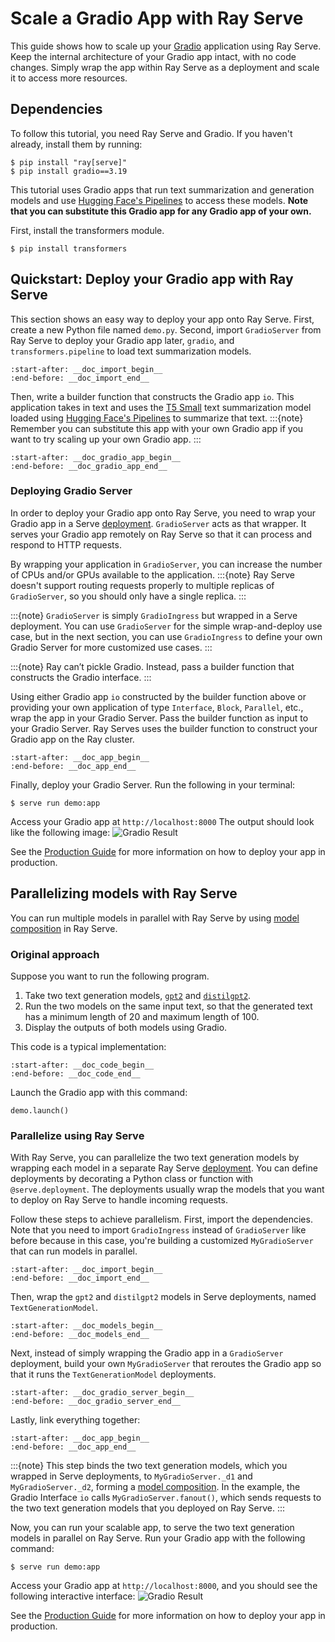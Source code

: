 # Scale a Gradio App with Ray Serve

This guide shows how to scale up your [Gradio](https://gradio.app/) application using Ray Serve. Keep the internal architecture of your Gradio app intact, with no code changes. Simply wrap the app within Ray Serve as a deployment and scale it to access more resources.
## Dependencies

To follow this tutorial, you need Ray Serve and Gradio. If you haven't already, install them by running:
```console
$ pip install "ray[serve]"
$ pip install gradio==3.19
```
This tutorial uses Gradio apps that run text summarization and generation models and use [Hugging Face's Pipelines](https://huggingface.co/docs/transformers/main_classes/pipelines) to access these models. **Note that you can substitute this Gradio app for any Gradio app of your own.**

First, install the transformers module.
```console
$ pip install transformers
```

## Quickstart: Deploy your Gradio app with Ray Serve

This section shows an easy way to deploy your app onto Ray Serve. First, create a new Python file named `demo.py`. Second, import `GradioServer` from Ray Serve to deploy your Gradio app later, `gradio`, and `transformers.pipeline` to load text summarization models.
```{literalinclude} ../doc_code/gradio-integration.py
:start-after: __doc_import_begin__
:end-before: __doc_import_end__
```

Then, write a builder function that constructs the Gradio app `io`. This application takes in text and uses the [T5 Small](https://huggingface.co/t5-small) text summarization model loaded using [Hugging Face's Pipelines](https://huggingface.co/docs/transformers/main_classes/pipelines) to summarize that text.
:::{note} 
Remember you can substitute this app with your own Gradio app if you want to try scaling up your own Gradio app.
:::
```{literalinclude} ../doc_code/gradio-integration.py
:start-after: __doc_gradio_app_begin__
:end-before: __doc_gradio_app_end__
```

### Deploying Gradio Server
In order to deploy your Gradio app onto Ray Serve, you need to wrap your Gradio app in a Serve [deployment](serve-key-concepts-deployment). `GradioServer` acts as that wrapper. It serves your Gradio app remotely on Ray Serve so that it can process and respond to HTTP requests. 

By wrapping your application in `GradioServer`, you can increase the number of CPUs and/or GPUs available to the application.
:::{note}
Ray Serve doesn't support routing requests properly to multiple replicas of `GradioServer`, so you should only have a single replica.
:::

:::{note} 
`GradioServer` is simply `GradioIngress` but wrapped in a Serve deployment. You can use `GradioServer` for the simple wrap-and-deploy use case, but in the next section, you can use `GradioIngress` to define your own Gradio Server for more customized use cases.
:::

:::{note} 
Ray can’t pickle Gradio. Instead, pass a builder function that constructs the Gradio interface.
:::

Using either Gradio app `io` constructed by the builder function above or providing your own application of type `Interface`, `Block`, `Parallel`, etc., wrap the app in your Gradio Server. Pass the builder function as input to your Gradio Server. Ray Serves uses the builder function to construct your Gradio app on the Ray cluster.

```{literalinclude} ../doc_code/gradio-integration.py
:start-after: __doc_app_begin__
:end-before: __doc_app_end__
```

Finally, deploy your Gradio Server. Run the following in your terminal:
```console
$ serve run demo:app
```

Access your Gradio app at `http://localhost:8000` The output should look like the following image:
![Gradio Result](https://raw.githubusercontent.com/ray-project/images/master/docs/serve/gradio_result.png)

See the [Production Guide](serve-in-production) for more information on how to deploy your app in production.


## Parallelizing models with Ray Serve
You can run multiple models in parallel with Ray Serve by using [model composition](serve-model-composition) in Ray Serve.

### Original approach
Suppose you want to run the following program.

1. Take two text generation models, [`gpt2`](https://huggingface.co/gpt2) and [`distilgpt2`](https://huggingface.co/distilgpt2).
2. Run the two models on the same input text, so that the generated text has a minimum length of 20 and maximum length of 100.
3. Display the outputs of both models using Gradio.

This code is a typical implementation:

```{literalinclude} ../doc_code/gradio-original.py
:start-after: __doc_code_begin__
:end-before: __doc_code_end__
```
Launch the Gradio app with this command:
```
demo.launch()
```

### Parallelize using Ray Serve

With Ray Serve, you can parallelize the two text generation models by wrapping each model in a separate Ray Serve [deployment](serve-key-concepts-deployment). You can define deployments by decorating a Python class or function with `@serve.deployment`. The deployments usually wrap the models that you want to deploy on Ray Serve to handle incoming requests.

Follow these steps to achieve parallelism. First, import the dependencies. Note that you need to import `GradioIngress` instead of `GradioServer` like before because in this case, you're building a customized `MyGradioServer` that can run models in parallel.

```{literalinclude} ../doc_code/gradio-integration-parallel.py
:start-after: __doc_import_begin__
:end-before: __doc_import_end__
```

Then, wrap the `gpt2` and `distilgpt2` models in Serve deployments, named `TextGenerationModel`.
```{literalinclude} ../doc_code/gradio-integration-parallel.py
:start-after: __doc_models_begin__
:end-before: __doc_models_end__
```

Next, instead of simply wrapping the Gradio app in a `GradioServer` deployment, build your own `MyGradioServer` that reroutes the Gradio app so that it runs the `TextGenerationModel` deployments.

```{literalinclude} ../doc_code/gradio-integration-parallel.py
:start-after: __doc_gradio_server_begin__
:end-before: __doc_gradio_server_end__
```

Lastly, link everything together:
```{literalinclude} ../doc_code/gradio-integration-parallel.py
:start-after: __doc_app_begin__
:end-before: __doc_app_end__
```

:::{note} 
This step binds the two text generation models, which you wrapped in Serve deployments, to `MyGradioServer._d1` and `MyGradioServer._d2`, forming a [model composition](serve-model-composition). In the example, the Gradio Interface `io` calls `MyGradioServer.fanout()`, which sends requests to the two text generation models that you deployed on Ray Serve.
:::

Now, you can run your scalable app, to serve the two text generation models in parallel on Ray Serve.
Run your Gradio app with the following command:

```console
$ serve run demo:app
```

Access your Gradio app at `http://localhost:8000`, and you should see the following interactive interface:
![Gradio Result](https://raw.githubusercontent.com/ray-project/images/master/docs/serve/gradio_result_parallel.png)

See the [Production Guide](serve-in-production) for more information on how to deploy your app in production.
